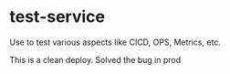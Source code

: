 # test-service
Use to test various aspects like CICD, OPS, Metrics, etc.

This is a clean deploy.
Solved the bug in prod
